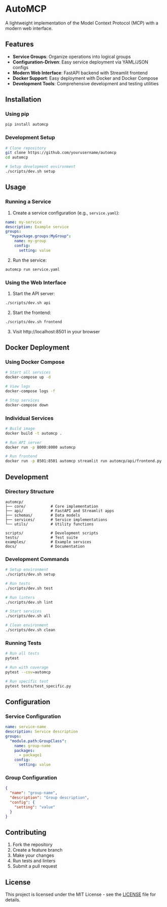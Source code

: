 # AutoMCP

A lightweight implementation of the Model Context Protocol (MCP) with a modern web interface.

## Features

- **Service Groups**: Organize operations into logical groups
- **Configuration-Driven**: Easy service deployment via YAML/JSON configs
- **Modern Web Interface**: FastAPI backend with Streamlit frontend
- **Docker Support**: Easy deployment with Docker and Docker Compose
- **Development Tools**: Comprehensive development and testing utilities

## Installation

### Using pip

```bash
pip install automcp
```

### Development Setup

```bash
# Clone repository
git clone https://github.com/yourusername/automcp
cd automcp

# Setup development environment
./scripts/dev.sh setup
```

## Usage

### Running a Service

1. Create a service configuration (e.g., `service.yaml`):
```yaml
name: my-service
description: Example service
groups:
  "mypackage.groups:MyGroup":
    name: my-group
    config:
      setting: value
```

2. Run the service:
```bash
automcp run service.yaml
```

### Using the Web Interface

1. Start the API server:
```bash
./scripts/dev.sh api
```

2. Start the frontend:
```bash
./scripts/dev.sh frontend
```

3. Visit http://localhost:8501 in your browser

## Docker Deployment

### Using Docker Compose

```bash
# Start all services
docker-compose up -d

# View logs
docker-compose logs -f

# Stop services
docker-compose down
```

### Individual Services

```bash
# Build image
docker build -t automcp .

# Run API server
docker run -p 8000:8000 automcp

# Run frontend
docker run -p 8501:8501 automcp streamlit run automcp/api/frontend.py
```

## Development

### Directory Structure

```
automcp/
├── core/           # Core implementation
├── api/            # FastAPI and Streamlit apps
├── schemas/        # Data models
├── services/       # Service implementations
└── utils/          # Utility functions

scripts/            # Development scripts
tests/              # Test suite
examples/           # Example services
docs/               # Documentation
```

### Development Commands

```bash
# Setup environment
./scripts/dev.sh setup

# Run tests
./scripts/dev.sh test

# Run linters
./scripts/dev.sh lint

# Start services
./scripts/dev.sh all

# Clean environment
./scripts/dev.sh clean
```

### Running Tests

```bash
# Run all tests
pytest

# Run with coverage
pytest --cov=automcp

# Run specific test
pytest tests/test_specific.py
```

## Configuration

### Service Configuration

```yaml
name: service-name
description: Service description
groups:
  "module.path:GroupClass":
    name: group-name
    packages:
      - package1
    config:
      setting: value
```

### Group Configuration

```json
{
  "name": "group-name",
  "description": "Group description",
  "config": {
    "setting": "value"
  }
}
```

## Contributing

1. Fork the repository
2. Create a feature branch
3. Make your changes
4. Run tests and linters
5. Submit a pull request

## License

This project is licensed under the MIT License - see the [LICENSE](LICENSE) file for details.
